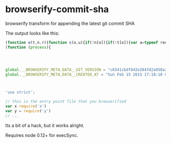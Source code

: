 browserify-commit-sha
============

browserify transform for appending the latest git commit SHA

The output looks like this:

```js
(function e(t,n,r){function s(o,u){if(!n[o]){if(!t[o]){var a=typeof require=="function"&&require;if(!u&&a)return a(o,!0);if(i)return i(o,!0);var f=new Error("Cannot find module '"+o+"'");throw f.code="MODULE_NOT_FOUND",f}var l=n[o]={exports:{}};t[o][0].call(l.exports,function(e){var n=t[o][1][e];return s(n?n:e)},l,l.exports,e,t,n,r)}return n[o].exports}var i=typeof require=="function"&&require;for(var o=0;o<r.length;o++)s(r[o]);return s})({1:[function(require,module,exports){
(function (process){




global.__BROWSERIFY_META_DATA__GIT_VERSION = "c6541cbdf842e204fd2a958a28e83ba7be42f3c9";
global.__BROWSERIFY_META_DATA__CREATED_AT = "Sun Feb 15 2015 17:18:10 GMT-0500 (PET)";



'use strict';

// this is the entry point file that you browserified
var x require('x')
var y = require('y')
// ...
```


Its a bit of a hack, but it works alright.

Requires node 0.12+ for execSync.
